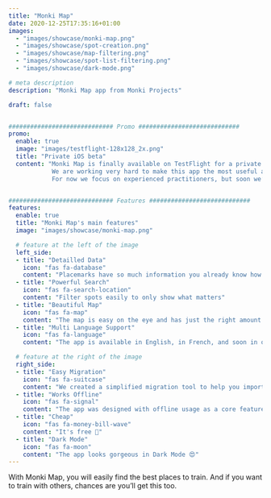 ```yaml
---
title: "Monki Map"
date: 2020-12-25T17:35:16+01:00
images:
  - "images/showcase/monki-map.png"
  - "images/showcase/spot-creation.png"
  - "images/showcase/map-filtering.png"
  - "images/showcase/spot-list-filtering.png"
  - "images/showcase/dark-mode.png"

# meta description
description: "Monki Map app from Monki Projects"

draft: false


############################# Promo ############################
promo:
  enable: true
  image: "images/testflight-128x128_2x.png"
  title: "Private iOS beta"
  content: "Monki Map is finally available on TestFlight for a private beta!<br/>
            We are working very hard to make this app the most useful app for the community. We count on you to give feedback, make suggestions and report the bugs you find.<br/>
            For now we focus on experienced practitioners, but soon we’ll open the beta to all of you 😀"


############################# Features ############################
features:
  enable: true
  title: "Monki Map's main features"
  image: "images/showcase/monki-map.png"

  # feature at the left of the image
  left_side:
  - title: "Detailled Data"
    icon: "fas fa-database"
    content: "Placemarks have so much information you already know how it is before going in person"
  - title: "Powerful Search"
    icon: "fas fa-search-location"
    content: "Filter spots easily to only show what matters"
  - title: "Beautiful Map"
    icon: "fas fa-map"
    content: "The map is easy on the eye and has just the right amount of information"
  - title: "Multi Language Support"
    icon: "fas fa-language"
    content: "The app is available in English, in French, and soon in other languages!"

  # feature at the right of the image
  right_side:
  - title: "Easy Migration"
    icon: "fas fa-suitcase"
    content: "We created a simplified migration tool to help you import easily all the places you had already saved before."
  - title: "Works Offline"
    icon: "fas fa-signal"
    content: "The app was designed with offline usage as a core feature"
  - title: "Cheap"
    icon: "fas fa-money-bill-wave"
    content: "It's free 🙂"
  - title: "Dark Mode"
    icon: "fas fa-moon"
    content: "The app looks gorgeous in Dark Mode 😍"
---
```


With Monki Map, you will easily find the best places to train. And if you want to train with others, chances are you’ll get this too.
